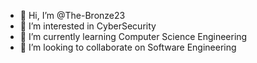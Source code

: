 - 👋 Hi, I’m @The-Bronze23
- 👀 I’m interested in CyberSecurity
- 🌱 I’m currently learning Computer Science Engineering
- 💞️ I’m looking to collaborate on Software Engineering

<!---
The-Bronze23/The-Bronze23 is a ✨ special ✨ repository because its `README.md` (this file) appears on your GitHub profile.
You can click the Preview link to take a look at your changes.
--->
